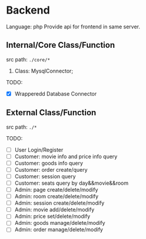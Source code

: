 # Backend
Language: php
Provide api for frontend in same server. 

## Internal/Core Class/Function
src path: ```./core/* ```

1. Class: MysqlConnector;


TODO:
- [x] Wrapperedd Database Connector


## External Class/Function
src path: ```./* ```

TODO:
- [ ] User Login/Register
- [ ] Customer: movie info and price info query
- [ ] Customer: goods info query
- [ ] Customer: order create/query
- [ ] Customer: session query
- [ ] Customer: seats query by day&&movie&&room
- [ ] Admin: page create/delete/modify
- [ ] Admin: room create/delete/modify
- [ ] Admin: session create/delete/modify
- [ ] Admin: movie add/delete/modify
- [ ] Admin: price set/delete/modify
- [ ] Admin: goods manage/delete/modify
- [ ] Admin: order manage/delete/modify
